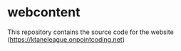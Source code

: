 # webcontent

This repository contains the source code for the website (https://ktaneleague.onpointcoding.net)
